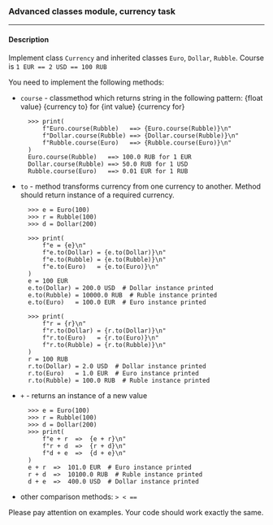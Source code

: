 ### Advanced classes module, currency task
***
#### Description

Implement class `Currency` and inherited classes `Euro`, `Dollar`, `Rubble`.
Course is `1 EUR == 2 USD == 100 RUB`

You need to implement the following methods:

- `course` - classmethod which returns string in the following pattern: {float value} {currency to} for {int value} {currency for}
    
        >>> print(
            f"Euro.course(Rubble)   ==> {Euro.course(Rubble)}\n"
            f"Dollar.course(Rubble) ==> {Dollar.course(Rubble)}\n"
            f"Rubble.course(Euro)   ==> {Rubble.course(Euro)}\n"
        )
        Euro.course(Rubble)   ==> 100.0 RUB for 1 EUR
        Dollar.course(Rubble) ==> 50.0 RUB for 1 USD
        Rubble.course(Euro)   ==> 0.01 EUR for 1 RUB
 
- `to` - method transforms currency from one currency to another. Method should return 
instance of a required currency.
    
        >>> e = Euro(100)
        >>> r = Rubble(100)
        >>> d = Dollar(200)
        
        >>> print(
            f"e = {e}\n"
            f"e.to(Dollar) = {e.to(Dollar)}\n"
            f"e.to(Rubble) = {e.to(Rubble)}\n"
            f"e.to(Euro)   = {e.to(Euro)}\n"
        )
        e = 100 EUR
        e.to(Dollar) = 200.0 USD  # Dollar instance printed
        e.to(Rubble) = 10000.0 RUB  # Ruble instance printed
        e.to(Euro)   = 100.0 EUR  # Euro instance printed
        
        >>> print(
            f"r = {r}\n"
            f"r.to(Dollar) = {r.to(Dollar)}\n"
            f"r.to(Euro)   = {r.to(Euro)}\n"
            f"r.to(Rubble) = {r.to(Rubble)}\n"
        )
        r = 100 RUB
        r.to(Dollar) = 2.0 USD  # Dollar instance printed
        r.to(Euro)   = 1.0 EUR  # Euro instance printed
        r.to(Rubble) = 100.0 RUB  # Ruble instance printed

- `+` - returns an instance of a new value

        >>> e = Euro(100)
        >>> r = Rubble(100)
        >>> d = Dollar(200)
        >>> print(
            f"e + r  =>  {e + r}\n"
            f"r + d  =>  {r + d}\n"
            f"d + e  =>  {d + e}\n"
        )
        e + r  =>  101.0 EUR  # Euro instance printed
        r + d  =>  10100.0 RUB  # Ruble instance printed
        d + e  =>  400.0 USD  # Dollar instance printed

- other comparison methods: `> < ==`

Please pay attention on examples. Your code should work exactly the same.
        